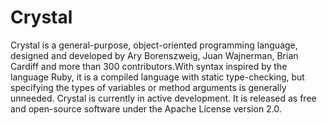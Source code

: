 # Crystal
Crystal is a general-purpose, object-oriented programming language, designed and developed by Ary Borenszweig, Juan Wajnerman, Brian Cardiff and more than 300 contributors.With syntax inspired by the language Ruby, it is a compiled language with static type-checking, but specifying the types of variables or method arguments is generally unneeded. Crystal is currently in active development. It is released as free and open-source software under the Apache License version 2.0.
